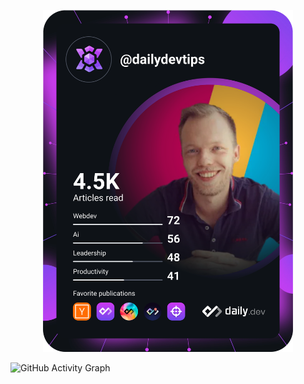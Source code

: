 <p align="center"><a href="https://app.daily.dev/DailyDevTips"><img src="https://github.com/rebelchris/rebelchris/blob/master/devcard.svg" width="400" alt="Chris Bongers's Dev Card"/></a></p>

<p align="center">
  
![GitHub Activity Graph](https://activity-graph.herokuapp.com/graph?username=websmartdream&bg_color=000000&color=4fff67&line=4fff67&point=ffffff&area=true&hide_border=true)  </p>
